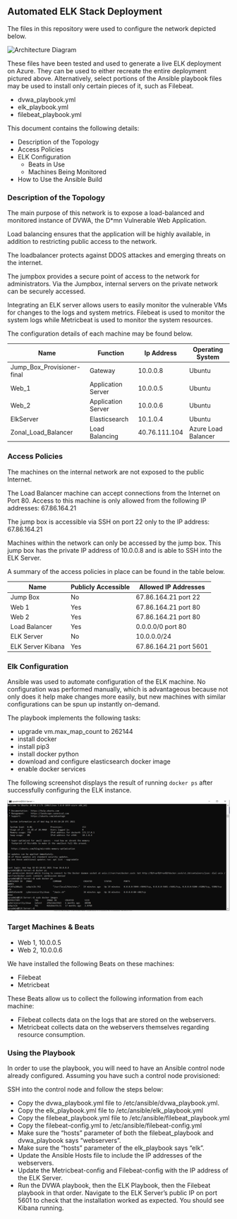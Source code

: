 ## Automated ELK Stack Deployment

The files in this repository were used to configure the network depicted below.

![Architecture Diagram](Images/diagram_filename.png)

These files have been tested and used to generate a live ELK deployment on Azure. They can be used to either recreate the entire deployment pictured above. Alternatively, select portions of the Ansible playbook files may be used to install only certain pieces of it, such as Filebeat.

  - dvwa_playbook.yml
  - elk_playbook.yml
  - filebeat_playbook.yml

This document contains the following details:
- Description of the Topology
- Access Policies
- ELK Configuration
  - Beats in Use
  - Machines Being Monitored
- How to Use the Ansible Build


### Description of the Topology

The main purpose of this network is to expose a load-balanced and monitored instance of DVWA, the D*mn Vulnerable Web Application.

Load balancing ensures that the application will be highly available, in addition to restricting public access to the network. 

The loadbalancer protects against DDOS attackes and emerging threats on the internet.

The jumpbox provides a secure point of access to the network for administrators. Via the Jumpbox, internal servers on the private network can be securely accessed.

Integrating an ELK server allows users to easily monitor the vulnerable VMs for changes to the logs and system metrics. Filebeat is used to monitor the system logs while Metricbeat is used to monitor the system resources.

The configuration details of each machine may be found below.

| Name                       | Function            | Ip Address    | Operating System    |
|----------------------------|---------------------|---------------|---------------------|
| Jump_Box_Provisioner-final | Gateway             | 10.0.0.8      | Ubuntu              |
| Web_1                      | Application Server  | 10.0.0.5      | Ubuntu              |
| Web_2                      | Application Server  | 10.0.0.6      | Ubuntu              |
| ElkServer                  | Elasticsearch       | 10.1.0.4      | Ubuntu              |
| Zonal_Load_Balancer        | Load Balancing      | 40.76.111.104 | Azure Load Balancer | 

### Access Policies

The machines on the internal network are not exposed to the public Internet. 

The Load Balancer machine can accept connections from the Internet on Port 80. Access to this machine is only allowed from the following IP addresses:
67.86.164.21

The jump box is accessible via SSH on port 22 only to the IP address: 67.86.164.21

Machines within the network can only be accessed by the jump box.
This jump box has the private IP address of 10.0.0.8 and is able to SSH into the ELK Server.

A summary of the access policies in place can be found in the table below.

| Name              | Publicly Accessible | Allowed IP Addresses   |
|-------------------|---------------------|------------------------|
| Jump Box          | No                  | 67.86.164.21 port 22   |
| Web 1             | Yes                 | 67.86.164.21 port 80   |
| Web 2             | Yes                 | 67.86.164.21 port 80   |
| Load Balancer     | Yes                 | 0.0.0.0/0 port 80      |
| ELK Server        | No                  | 10.0.0.0/24            |
| ELK Server Kibana | Yes                 | 67.86.164.21 port 5601 |

### Elk Configuration

Ansible was used to automate configuration of the ELK machine. No configuration was performed manually, which is advantageous because not only does it help make changes more easily, but new machines with similar configurations can be spun up instantly on-demand.

The playbook implements the following tasks:
- upgrade vm.max_map_count to 262144
- install docker
- install pip3
- install docker python
- download and configure elasticsearch docker image
- enable docker services

The following screenshot displays the result of running `docker ps` after successfully configuring the ELK instance.

![docker ps output](Images/docker_ps_output.PNG)

### Target Machines & Beats
- Web 1, 10.0.0.5
- Web 2, 10.0.0.6

We have installed the following Beats on these machines:
- Filebeat
- Metricbeat

These Beats allow us to collect the following information from each machine:
- Filebeat collects data on the logs that are stored on the webservers.
- Metricbeat collects data on the webservers themselves regarding resource consumption.

### Using the Playbook
In order to use the playbook, you will need to have an Ansible control node already configured. Assuming you have such a control node provisioned: 

SSH into the control node and follow the steps below:
- Copy the dvwa_playbook.yml file to /etc/ansible/dvwa_playbook.yml.
- Copy the elk_playbook.yml file to /etc/ansible/elk_playbook.yml
- Copy the filebeat_playbook.yml file to /etc/ansible/filebeat_playbook.yml
- Copy the filebeat-config.yml to /etc/ansible/filebeat-config.yml
- Make sure the “hosts” parameter of both the filebeat_playbook and dvwa_playbook says “webservers”. 
- Make sure the “hosts” parameter of the elk_playbook says “elk”.
- Update the Ansible Hosts file to include the IP addresses of the webservers.
- Update the Metricbeat-config and Filebeat-config with the IP address of the ELK Server.
- Run the DVWA playbook, then the ELK Playbook, then the Filebeat playbook in that order. Navigate to the ELK Server’s public IP on port 5601 to check that the installation worked as expected. You should see Kibana running.

